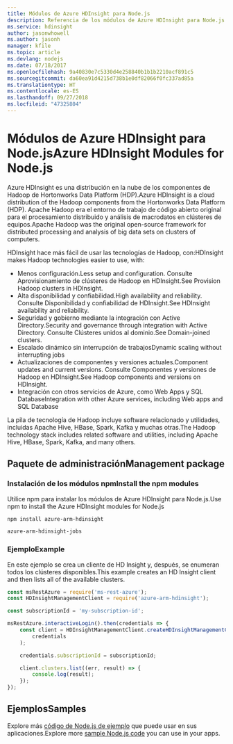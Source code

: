 ```yaml
---
title: Módulos de Azure HDInsight para Node.js
description: Referencia de los módulos de Azure HDInsight para Node.js
ms.service: hdinsight
author: jasonwhowell
ms.author: jasonh
manager: kfile
ms.topic: article
ms.devlang: nodejs
ms.date: 07/18/2017
ms.openlocfilehash: 9a40830e7c5330d4e258840b1b1b2210acf891c5
ms.sourcegitcommit: da60ea91d4215d738b1e0df82066f0fc337ad85a
ms.translationtype: HT
ms.contentlocale: es-ES
ms.lasthandoff: 09/27/2018
ms.locfileid: "47325804"
---
```

# <a name="azure-hdinsight-modules-for-nodejs"></a><span data-ttu-id="4aed0-103">Módulos de Azure HDInsight para Node.js</span><span class="sxs-lookup"><span data-stu-id="4aed0-103">Azure HDInsight Modules for Node.js</span></span>

<span data-ttu-id="4aed0-104">Azure HDInsight es una distribución en la nube de los componentes de Hadoop de Hortonworks Data Platform (HDP).</span><span class="sxs-lookup"><span data-stu-id="4aed0-104">Azure HDInsight is a cloud distribution of the Hadoop components from the Hortonworks Data Platform (HDP).</span></span> <span data-ttu-id="4aed0-105">Apache Hadoop era el entorno de trabajo de código abierto original para el procesamiento distribuido y análisis de macrodatos en clústeres de equipos.</span><span class="sxs-lookup"><span data-stu-id="4aed0-105">Apache Hadoop was the original open-source framework for distributed processing and analysis of big data sets on clusters of computers.</span></span>

<span data-ttu-id="4aed0-106">HDInsight hace más fácil de usar las tecnologías de Hadoop, con:</span><span class="sxs-lookup"><span data-stu-id="4aed0-106">HDInsight makes Hadoop technologies easier to use, with:</span></span>
- <span data-ttu-id="4aed0-107">Menos configuración.</span><span class="sxs-lookup"><span data-stu-id="4aed0-107">Less setup and configuration.</span></span> <span data-ttu-id="4aed0-108">Consulte Aprovisionamiento de clústeres de Hadoop en HDInsight.</span><span class="sxs-lookup"><span data-stu-id="4aed0-108">See Provision Hadoop clusters in HDInsight.</span></span>
- <span data-ttu-id="4aed0-109">Alta disponibilidad y confiabilidad.</span><span class="sxs-lookup"><span data-stu-id="4aed0-109">High availability and reliability.</span></span> <span data-ttu-id="4aed0-110">Consulte Disponibilidad y confiabilidad de HDInsight.</span><span class="sxs-lookup"><span data-stu-id="4aed0-110">See HDInsight availability and reliability.</span></span>
- <span data-ttu-id="4aed0-111">Seguridad y gobierno mediante la integración con Active Directory.</span><span class="sxs-lookup"><span data-stu-id="4aed0-111">Security and governance through integration with Active Directory.</span></span> <span data-ttu-id="4aed0-112">Consulte Clústeres unidos al dominio.</span><span class="sxs-lookup"><span data-stu-id="4aed0-112">See Domain-joined clusters.</span></span>
- <span data-ttu-id="4aed0-113">Escalado dinámico sin interrupción de trabajos</span><span class="sxs-lookup"><span data-stu-id="4aed0-113">Dynamic scaling without interrupting jobs</span></span>
- <span data-ttu-id="4aed0-114">Actualizaciones de componentes y versiones actuales.</span><span class="sxs-lookup"><span data-stu-id="4aed0-114">Component updates and current versions.</span></span> <span data-ttu-id="4aed0-115">Consulte Componentes y versiones de Hadoop en HDInsight.</span><span class="sxs-lookup"><span data-stu-id="4aed0-115">See Hadoop components and versions on HDInsight.</span></span>
- <span data-ttu-id="4aed0-116">Integración con otros servicios de Azure, como Web Apps y SQL Database</span><span class="sxs-lookup"><span data-stu-id="4aed0-116">Integration with other Azure services, including Web apps and SQL Database</span></span>

<span data-ttu-id="4aed0-117">La pila de tecnología de Hadoop incluye software relacionado y utilidades, incluidas Apache Hive, HBase, Spark, Kafka y muchas otras.</span><span class="sxs-lookup"><span data-stu-id="4aed0-117">The Hadoop technology stack includes related software and utilities, including Apache Hive, HBase, Spark, Kafka, and many others.</span></span> 

## <a name="management-package"></a><span data-ttu-id="4aed0-118">Paquete de administración</span><span class="sxs-lookup"><span data-stu-id="4aed0-118">Management package</span></span>

### <a name="install-the-npm-modules"></a><span data-ttu-id="4aed0-119">Instalación de los módulos npm</span><span class="sxs-lookup"><span data-stu-id="4aed0-119">Install the npm modules</span></span>

<span data-ttu-id="4aed0-120">Utilice npm para instalar los módulos de Azure HDInsight para Node.js.</span><span class="sxs-lookup"><span data-stu-id="4aed0-120">Use npm to install the Azure HDInsight modules for Node.js</span></span>

```bash
npm install azure-arm-hdinsight
```

```bash
azure-arm-hdinsight-jobs
```

### <a name="example"></a><span data-ttu-id="4aed0-121">Ejemplo</span><span class="sxs-lookup"><span data-stu-id="4aed0-121">Example</span></span> 

<span data-ttu-id="4aed0-122">En este ejemplo se crea un cliente de HD Insight y, después, se enumeran todos los clústeres disponibles.</span><span class="sxs-lookup"><span data-stu-id="4aed0-122">This example creates an HD Insight client and then lists all of the available clusters.</span></span> 

```javascript
const msRestAzure = require('ms-rest-azure');
const HDInsightManagementClient = require('azure-arm-hdinsight');

const subscriptionId = 'my-subscription-id';

msRestAzure.interactiveLogin().then(credentials => {
    const client = HDInsightManagementClient.createHDInsightManagementClient(
        credentials
    );

    credentials.subscriptionId = subscriptionId;

    client.clusters.list((err, result) => {
        console.log(result);
    });
});
```

## <a name="samples"></a><span data-ttu-id="4aed0-123">Ejemplos</span><span class="sxs-lookup"><span data-stu-id="4aed0-123">Samples</span></span>

<span data-ttu-id="4aed0-124">Explore más [código de Node.js de ejemplo](https://azure.microsoft.com/resources/samples/?platform=nodejs) que puede usar en sus aplicaciones.</span><span class="sxs-lookup"><span data-stu-id="4aed0-124">Explore more [sample Node.js code](https://azure.microsoft.com/resources/samples/?platform=nodejs) you can use in your apps.</span></span>
